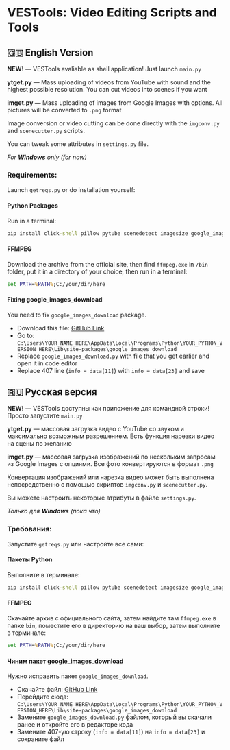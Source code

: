 # VESTools: Video Editing Scripts and Tools

## :uk: English Version

**NEW!** — VESTools avaliable as shell application! Just launch `main.py`

**ytget.py** — Mass uploading of videos from YouTube with sound and the highest possible resolution. You can cut videos into scenes if you want

**imget.py** — Mass uploading of images from Google Images with options. All pictures will be converted to `.png` format

Image conversion or video cutting can be done directly with the `imgconv.py` and `scenecutter.py` scripts.

You can tweak some attributes in `settings.py` file.

_For **Windows** only (for now)_

### Requirements:
Launch `getreqs.py` or do installation yourself:

#### Python Packages

Run in a terminal:
```cmd
pip install click-shell pillow pytube scenedetect imagesize google_images_download
```

#### FFMPEG

Download the archive from the official site, then find `ffmpeg.exe` in `/bin` folder, put it in a directory of your choice, then run in a terminal:
```cmd
set PATH=%PATH%;C:/your/dir/here
```

#### Fixing google_images_download

You need to fix `google_images_download` package.

- Download this file: [GitHub Link](https://github.com/Joeclinton1/google-images-download/raw/patch-1/google_images_download/google_images_download.py)
- Go to: `C:\Users\YOUR_NAME_HERE\AppData\Local\Programs\Python\YOUR_PYTHON_VERSION_HERE\Lib\site-packages\google_images_download`
- Replace `google_images_download.py` with file that you get earlier and open it in code editor
- Replace 407 line (`info = data[11]`) with `info = data[23]` and save

## :ru: Русская версия

**NEW!** — VESTools доступны как приложение для командной строки! Просто запустите `main.py`

**ytget.py** — массовая загрузка видео с YouTube со звуком и максимально возможным разрешением. Есть функция нарезки видео на сцены по желанию

**imget.py** — массовая загрузка изображений по нескольким запросам из Google Images с опциями. Все фото конвертируются в формат `.png`

Конвертация изображений или нарезка видео может быть выполнена непосредственно с помощью скриптов `imgconv.py` и `scenecutter.py`.

Вы можете настроить некоторые атрибуты в файле `settings.py`.

_Только для **Windows** (пока что)_

### Требования:
Запустите `getreqs.py` или настройте все сами:

#### Пакеты Python

Выполните в терминале:
```cmd
pip install click-shell pillow pytube scenedetect imagesize google_images_download
```

#### FFMPEG

Скачайте архив с официального сайта, затем найдите там `ffmpeg.exe` в папке `bin`, поместите его в директорию на ваш выбор, затем выполните в терминале:
```cmd
set PATH=%PATH%;C:/your/dir/here
```

#### Чиним пакет google_images_download

Нужно исправить пакет `google_images_download`.

- Скачайте файл: [GitHub Link](https://github.com/Joeclinton1/google-images-download/raw/patch-1/google_images_download/google_images_download.py)
- Перейдите сюда: `C:\Users\YOUR_NAME_HERE\AppData\Local\Programs\Python\YOUR_PYTHON_VERSION_HERE\Lib\site-packages\google_images_download`
- Замените `google_images_download.py` файлом, который вы скачали ранее и откройте его в редакторе кода
- Замените 407-ую строку (`info = data[11]`) на `info = data[23]` и сохраните файл
